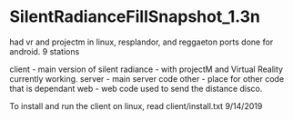 # SilentRadianceFillSnapshot_1.3n
had vr and projectm in linux, resplandor, and reggaeton ports done for android. 9 stations


client - main version of silent radiance - with projectM and Virtual Reality currently working.
server - main server code
other - place for other code that is dependant
web - web code used to send the distance disco.

To install and run the client on linux, read client/install.txt
9/14/2019
